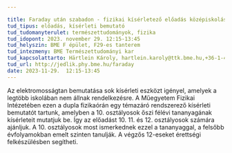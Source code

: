 ```yaml
---

title: Faraday után szabadon - fizikai kísérletező előadás középiskolásoknak
tud_tipus: előadás, kísérleti bemutató
tud_tudomanyterulet: természettudományok, fizika
tud_idopont: 2023. november 29. 12:15-13:45
tud_helyszin: BME F épület, F29-es tanterem
tud_intezmeny: BME Természettudományi kar
tud_kapcsolattarto: Härtlein Károly, hartlein.karoly@ttk.bme.hu,+36-1-463-1136
tud_url: http://jedlik.phy.bme.hu/faraday 
date: 2023-11-29.  12:15-13:45
---
```

Az elektromosságtan bemutatása sok kísérleti eszközt igényel, amelyek a legtöbb iskolában nem állnak rendelkezésre. A Műegyetem Fizikai Intézetében ezen a dupla fizikaórán egy témazáró rendszerező kísérleti bemutatót tartunk, amelyben a 10. osztályosok őszi félévi tananyagának kísérleteit mutatjuk be. Így az előadást 10. 11. és 12. osztályosok számára ajánljuk. A 10. osztályosok most ismerkednek ezzel a tananyaggal, a felsőbb évfolyamokban emelt szinten tanulják. A végzős 12-eseket érettségi felkészülésben segítheti.
